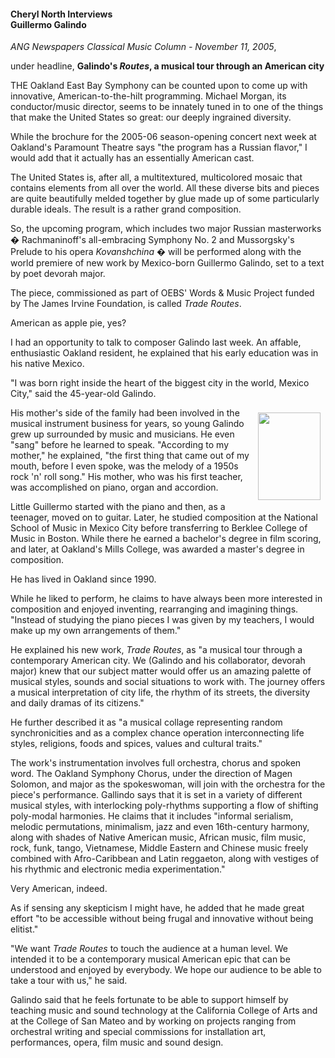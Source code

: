 <!-- MAIN TABLE -->
<tr class="table_main" >
<td class="td_center" valign="top">



<!-- PAGE TITLE -->


<h4>Cheryl North Interviews<br /> Guillermo Galindo</h4>
<p></p>



<!-- NEWSPAPER TITLE AND DATE -->
<i>ANG Newspapers Classical Music Column - November 11, 2005</i>,

 under headline, <b>Galindo's <i>Routes</i>, a musical tour through an American city</b> <p></p>
<p></p>

THE Oakland East Bay Symphony can be counted upon to come up with innovative, American-to-the-hilt programming. Michael Morgan, its conductor/music director, seems to be innately tuned in to one of the things that make the United States so great: our deeply ingrained diversity. <p></p>

While the brochure for the 2005-06 season-opening concert next week at Oakland's Paramount Theatre says "the program has a Russian flavor," I would add that it actually has an essentially American cast. <p></p>

The United States is, after all, a multitextured, multicolored mosaic that contains elements from all over the world. All these diverse bits and pieces are quite beautifully melded together by glue made up of some particularly durable ideals. The result is a rather grand composition. <p></p>

So, the upcoming program, which includes two major Russian masterworks � Rachmaninoff's all-embracing Symphony No. 2 and Mussorgsky's Prelude to his opera <i>Kovanshchina</i> � will be performed along with the world premiere of new work by Mexico-born Guillermo Galindo, set to a text by poet devorah major.<p></p> 

The piece, commissioned as part of OEBS' Words & Music Project funded by The James Irvine Foundation, is called <i>Trade Routes</i>.<p></p>

 American as apple pie, yes? <p></p>

I had an opportunity to talk to composer Galindo last week. 
An affable, enthusiastic Oakland resident, he explained that his early education was in his native Mexico. <p></p>

"I was born right inside the heart of the biggest city in the world, Mexico City," said the 45-year-old Galindo. 
<p></p> 


<img height=140 hspace=8      src="images/guillermo_galindo.jpg" width=100      align=right vspace=8 />

His mother's side of the family had been involved in the musical instrument business for years, so young Galindo grew up surrounded by music and musicians. He even "sang" before he learned to speak. "According to my mother," he explained, "the first thing that came out of my mouth, before I even spoke, was the melody of a 1950s rock 'n' roll song." 
His mother, who was his first teacher, was accomplished on piano, organ and accordion.<p></p>
 
Little Guillermo started with the piano and then, as a teenager, moved on to guitar. Later, he studied composition at the National School of Music in Mexico City before transferring to Berklee College of Music in Boston. While there he earned a bachelor's degree in film scoring, and later, at Oakland's Mills College, was awarded a master's degree in composition.<p></p> 

He has lived in Oakland since 1990.<p></p>
 
While he liked to perform, he claims to have always been more interested in composition and enjoyed inventing, rearranging and imagining things. "Instead of studying the piano pieces I was given by my teachers, I would make up my own arrangements of them." <p></p>

He explained his new work, <i>Trade Routes</i>, as "a musical tour through a contemporary American city. We (Galindo and his collaborator, devorah major) knew that our subject matter would offer us an amazing palette of musical styles, sounds and social situations to work with. The journey offers a musical interpretation of city life, the rhythm of its streets, the diversity and daily dramas of its citizens." <p></p>

He further described it as "a musical collage representing random synchronicities and as a complex chance operation interconnecting life styles, religions, foods and spices, values and cultural traits." <p></p>

The work's instrumentation involves full orchestra, chorus and spoken word. The Oakland Symphony Chorus, under the direction of Magen Solomon, and major as the spokeswoman, will join with the orchestra for the piece's performance. 
Gallindo says that it is set in a variety of different musical styles, with interlocking poly-rhythms supporting a flow of shifting poly-modal harmonies. He claims that it includes "informal serialism, melodic permutations, minimalism, jazz and even 16th-century harmony, along with shades of Native American music, African music, film music, rock, funk, tango, Vietnamese, Middle Eastern and Chinese music freely combined with Afro-Caribbean and Latin reggaeton, along with vestiges of his rhythmic and electronic media experimentation." <p></p>

Very American, indeed. <p></p>

As if sensing any skepticism I might have, he added that he made great effort "to be accessible without being frugal and innovative without being elitist." <p></p>

"We want <i>Trade Routes</i> to touch the audience at a human level. We intended it to be a contemporary musical American epic that can be understood and enjoyed by everybody. We hope our audience to be able to take a tour with us," he said. <p></p>

Galindo said that he feels fortunate to be able to support himself by teaching music and sound technology at the California College of Arts and at the College of San Mateo and by working on projects ranging from orchestral writing and special commissions for installation art, performances, opera, film music and sound design.

      




<!-- LEFT TO RIGHT CELL CHANGE -->
</td><td class="td_right">


</p>

</td></tr></table>


</td></tr></table>
</td></tr></table>

<br /><br />


<img src="images/btn_articles_on.gif" height="1" width="1" />
<img src="images/btn_casestudies_on.gif" height="1" width="1" />
<img src="images/btn_cheryl_on.gif" height="1" width="1" />
<img src="images/btn_cheryl_p_on.gif" height="1" width="1" />
<img src="images/btn_clients_on.gif" height="1" width="1" />
<img src="images/btn_contact_on.gif" height="1" width="1" />
<img src="images/btn_history_on.gif" height="1" width="1" />
<img src="images/btn_home_on.gif" height="1" width="1" />
<img src="images/btn_interviews_on.gif" height="1" width="1" />
<img src="images/btn_resume_on.gif" height="1" width="1" />
<img src="images/btn_reviews_on.gif" height="1" width="1" />
<img src="images/btn_services_on.gif" height="1" width="1" />
<img src="images/btn_warner_on.gif" height="1" width="1" />
<img src="images/btn_warner_p_on.gif" height="1" width="1" />

<!-- EXTERNAL LINKS -->
<div style="position: absolute; top: -20px; left: -20px;">
<a href="http://www.dunningmarketing.com">.</a>
<a href="http://www.witnessamerica.com">.</a>
<a href="http://www.witnessamerica.com/camcorders">.</a>
<a href="http://www.ksql.com">.</a>
<a href="http://www.ascendaviation.com">.</a>
<a href="http://www.echovalleysupply.com">.</a>
<a href="http://www.northworks.net">.</a>
<a href="http://www.attainia.com">.</a>
<a href="http://www.briandunning.com">.</a>
</div>
<!-- END EXTERNAL LINKS -->

</body>
</html>
